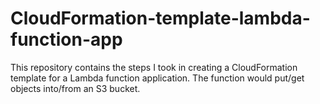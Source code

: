# CloudFormation-template-lambda-function-app
This repository contains the steps I took in creating a CloudFormation template for a Lambda function application. The function would put/get objects into/from an S3 bucket. 
